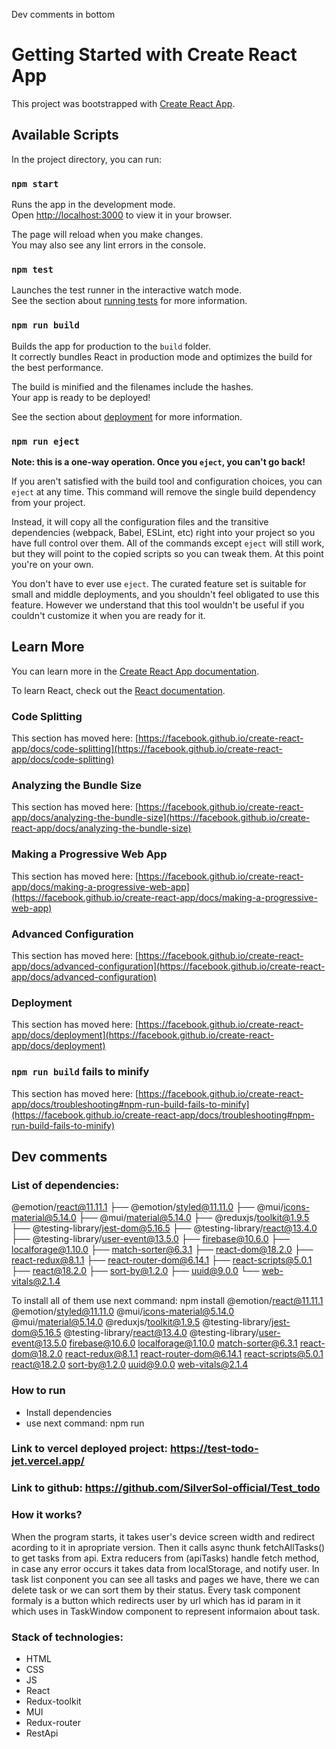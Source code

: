 Dev comments in bottom
# Getting Started with Create React App

This project was bootstrapped with [Create React App](https://github.com/facebook/create-react-app).

## Available Scripts

In the project directory, you can run:

### `npm start`

Runs the app in the development mode.\
Open [http://localhost:3000](http://localhost:3000) to view it in your browser.

The page will reload when you make changes.\
You may also see any lint errors in the console.

### `npm test`

Launches the test runner in the interactive watch mode.\
See the section about [running tests](https://facebook.github.io/create-react-app/docs/running-tests) for more information.

### `npm run build`

Builds the app for production to the `build` folder.\
It correctly bundles React in production mode and optimizes the build for the best performance.

The build is minified and the filenames include the hashes.\
Your app is ready to be deployed!

See the section about [deployment](https://facebook.github.io/create-react-app/docs/deployment) for more information.

### `npm run eject`

**Note: this is a one-way operation. Once you `eject`, you can't go back!**

If you aren't satisfied with the build tool and configuration choices, you can `eject` at any time. This command will remove the single build dependency from your project.

Instead, it will copy all the configuration files and the transitive dependencies (webpack, Babel, ESLint, etc) right into your project so you have full control over them. All of the commands except `eject` will still work, but they will point to the copied scripts so you can tweak them. At this point you're on your own.

You don't have to ever use `eject`. The curated feature set is suitable for small and middle deployments, and you shouldn't feel obligated to use this feature. However we understand that this tool wouldn't be useful if you couldn't customize it when you are ready for it.

## Learn More

You can learn more in the [Create React App documentation](https://facebook.github.io/create-react-app/docs/getting-started).

To learn React, check out the [React documentation](https://reactjs.org/).

### Code Splitting

This section has moved here: [https://facebook.github.io/create-react-app/docs/code-splitting](https://facebook.github.io/create-react-app/docs/code-splitting)

### Analyzing the Bundle Size

This section has moved here: [https://facebook.github.io/create-react-app/docs/analyzing-the-bundle-size](https://facebook.github.io/create-react-app/docs/analyzing-the-bundle-size)

### Making a Progressive Web App

This section has moved here: [https://facebook.github.io/create-react-app/docs/making-a-progressive-web-app](https://facebook.github.io/create-react-app/docs/making-a-progressive-web-app)

### Advanced Configuration

This section has moved here: [https://facebook.github.io/create-react-app/docs/advanced-configuration](https://facebook.github.io/create-react-app/docs/advanced-configuration)

### Deployment

This section has moved here: [https://facebook.github.io/create-react-app/docs/deployment](https://facebook.github.io/create-react-app/docs/deployment)

### `npm run build` fails to minify

This section has moved here: [https://facebook.github.io/create-react-app/docs/troubleshooting#npm-run-build-fails-to-minify](https://facebook.github.io/create-react-app/docs/troubleshooting#npm-run-build-fails-to-minify)

## Dev comments
 ### List of dependencies:
 @emotion/react@11.11.1
├── @emotion/styled@11.11.0
├── @mui/icons-material@5.14.0
├── @mui/material@5.14.0
├── @reduxjs/toolkit@1.9.5
├── @testing-library/jest-dom@5.16.5
├── @testing-library/react@13.4.0
├── @testing-library/user-event@13.5.0
├── firebase@10.6.0
├── localforage@1.10.0
├── match-sorter@6.3.1
├── react-dom@18.2.0
├── react-redux@8.1.1
├── react-router-dom@6.14.1
├── react-scripts@5.0.1
├── react@18.2.0
├── sort-by@1.2.0
├── uuid@9.0.0
└── web-vitals@2.1.4

To install all of them use next command: npm install @emotion/react@11.11.1 @emotion/styled@11.11.0 @mui/icons-material@5.14.0 @mui/material@5.14.0 @reduxjs/toolkit@1.9.5 @testing-library/jest-dom@5.16.5 @testing-library/react@13.4.0 @testing-library/user-event@13.5.0 firebase@10.6.0 localforage@1.10.0 match-sorter@6.3.1 react-dom@18.2.0 react-redux@8.1.1 react-router-dom@6.14.1 react-scripts@5.0.1 react@18.2.0 sort-by@1.2.0 uuid@9.0.0 web-vitals@2.1.4

### How to run
 - Install dependencies
 - use next command: npm run

### Link to vercel deployed project: https://test-todo-jet.vercel.app/
### Link to github: https://github.com/SilverSol-official/Test_todo

### How it works?

When the program starts, it takes user's device screen width and redirect acording to it in apropriate version. Then it calls async thunk fetchAllTasks() to get tasks from api. Extra reducers from (apiTasks) handle fetch method, in case any error occurs it takes data from localStorage, and notify user. In task list conponent you can see all tasks and pages we have, there we can delete task or we can sort them by their status. Every task component formaly is a button which redirects user by url which has id param in it which uses in TaskWindow component to represent informaion about task. 

### Stack of technologies:

 - HTML
 - CSS
 - JS 
 - React
 - Redux-toolkit
 - MUI
 - Redux-router
 - RestApi
